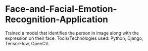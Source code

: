 # Face-and-Facial-Emotion-Recognition-Application
Trained a model that identifies the person in image along with the expression on their face. 
Tools/Technologies used: Python, Django, TensorFlow, OpenCV.
